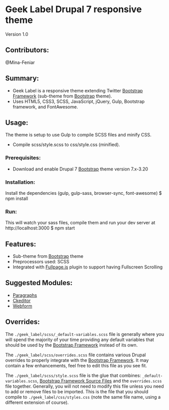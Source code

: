 # Geek Label Drupal 7 responsive theme
Version 1.0

## Contributors:
@Mina-Feniar

## Summary:
- Geek Label is a responsive theme extending Twitter [Bootstrap Framework] (sub-theme from [Bootstrap] theme).
- Uses HTML5, CSS3, SCSS, JavaScript, jQuery, Gulp, Bootstrap framework, and FontAwesome.

## Usage:
The theme is setup to use Gulp to compile SCSS files and minify CSS.
- Compile scss/style.scss to css/style.css (minified).

### Prerequisites:
- Download and enable Drupal 7 [Bootstrap] theme version 7.x-3.20

### Installation:
Install the dependencies (gulp, gulp-sass, browser-sync, font-awesome) 
$ npm install

### Run:
This will watch your sass files, compile them and run your dev server at http://localhost:3000 
$ npm start

## Features:
- Sub-theme from [Bootstrap] theme
- Preprocessors used: SCSS
- Integrated with [Fullpage.js] plugin to support having Fullscreen Scrolling


## Suggested Modules:
- [Paragraphs]
- [Ckeditor]
- [Webform]

## Overrides:
The `./geek_label/scss/_default-variables.scss` file is generally where you will
spend the majority of your time providing any default variables that should be
used by the [Bootstrap Framework] instead of its own.

The `./geek_label/scss/overrides.scss` file contains various Drupal overrides to
properly integrate with the [Bootstrap Framework]. It may contain a few
enhancements, feel free to edit this file as you see fit.

The `./geek_label/scss/style.scss` file is the glue that combines:
`_default-variables.scss`, [Bootstrap Framework Source Files] and the
`overrides.scss` file together. Generally, you will not need to modify this
file unless you need to add or remove files to be imported. This is the file
that you should compile to `./geek_label/css/styles.css` (note the same file
name, using a different extension of course).

[Bootstrap]: https://www.drupal.org/project/bootstrap
[Bootstrap Framework]: https://getbootstrap.com/docs/3.3/
[Bootstrap Framework Source Files]: https://github.com/twbs/bootstrap-sass
[Paragraphs]: https://www.drupal.org/project/paragraphs
[Ckeditor]: https://www.drupal.org/project/ckeditor
[Fullpage.js]: https://alvarotrigo.com/fullPage/
[Webform]: https://www.drupal.org/project/webform